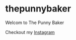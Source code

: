 # thepunnybaker
Welcom to The Punny Baker

Checkout my [Instagram](https://instagram.com/the.punny.baker)

